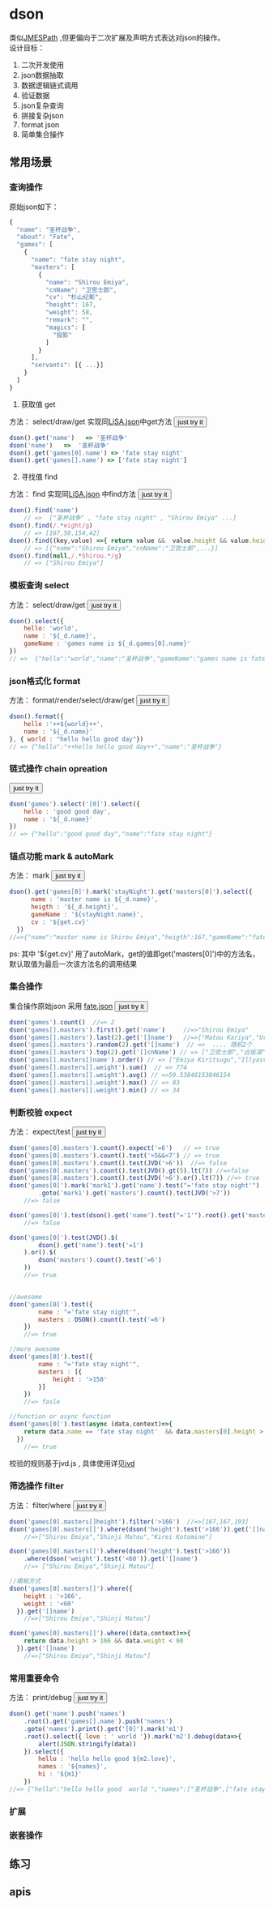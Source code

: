 # dson

类似[JMESPath](https://jmespath.org/) ,但更偏向于二次扩展及声明方式表达对json的操作。  
设计目标：  

1. 二次开发使用
2. json数据抽取
3. 数据逻辑链式调用
4. 验证数据
5. json复杂查询
6. 拼接复杂json
7. format json
8. 简单集合操作




## 常用场景

### 查询操作

原始json如下： 

```js
{
  "name": "圣杯战争",
  "about": "Fate",
  "games": [
    {
      "name": "fate stay night",
      "masters": [
        {
          "name": "Shirou Emiya",
          "cnName": "卫宫士郎",
          "cv": "杉山纪彰",
          "height": 167,
          "weight": 58,
          "remark": "",
          "magics": [
            "投影"
          ]
        }
      ],
      "servants": [{ ...}]
    }
  ]
}
```

1. 获取值 get

方法： select/draw/get   实现同[LiSA.json](https://github.com/apporoad/LiSA.json)中get方法  <button onclick="demo('select')"> just try it </button>

```js 
dson().get('name')   => '圣杯战争'
dson('name')   =>  '圣杯战争'
dson().get('games[0].name') => 'fate stay night'
dson().get('games[].name') => ['fate stay night']
```

2. 寻找值 find

方法：  find    实现同[LiSA.json](https://github.com/apporoad/LiSA.json) 中find方法  <button onclick="demo('find')"> just try it </button>

```js
dson().find('name') 
    // =>  ["圣杯战争" , "fate stay night" , "Shirou Emiya" ...]
dson().find(/.*eight/g) 
    // => [167,58,154,42]
dson().find((key,value) =>{ return value &&  value.height && value.height == 167}) 
	// => [{"name":"Shirou Emiya","cnName":"卫宫士郎",...}]
dson().find(null,/.*Shirou.*/g)
	// => ["Shirou Emiya"]

```

### 模板查询 select

方法： select/draw/get   <button onclick="demo('template')"> just try it </button>

```js
dson().select({
    hello: 'world',
    name : '${_d.name}',
    gameName : 'games name is ${_d.games[0].name}'
})
// =>  {"hello":"world","name":"圣杯战争","gameName":"games name is fate stay night"}


```

### json格式化 format

方法：  format/render/select/draw/get  <button onclick="demo('format')"> just try it </button>

```js
dson().format({
    hello :'++${world}++',
    name : '${_d.name}'
}, { world : "hello hello good day"})
// => {"hello":"++hello hello good day++","name":"圣杯战争"}
```

### 链式操作 chain opreation

<button onclick="demo('chain')"> just try it </button>

```js
dson('games').select('[0]').select({
    hello : 'good good day',
    name : '${_d.name}'
})
// => {"hello":"good good day","name":"fate stay night"}
```

### 锚点功能 mark & autoMark

方法：  mark  <button onclick="demo('mark')"> just try it </button>

```js
dson().get('games[0]').mark('stayNight').get('masters[0]').select({
      name : 'master name is ${_d.name}',
      heigth : '${_d.height}',
      gameName : '${stayNight.name}',
      cv : '${get.cv}'
  })
//=>{"name":"master name is Shirou Emiya","heigth":167,"gameName":"fate stay night","cv":"杉山纪彰"}
```

ps: 其中 '${get.cv}' 用了autoMark，get的值即get('masters[0]')中的方法名，默认取值为最后一次该方法名的调用结果

### 集合操作

集合操作原始json 采用 [fate.json](https://apporoad.github.io/dson.js/js/fate.json)  <button onclick="demo('collection')"> just try it </button>

```js
dson('games').count()  //=> 2
dson('games[].masters').first().get('name')		//=>"Shirou Emiya"
dson('games[].masters').last(2).get('[]name')	//=>["Matou Kariya","Uryū Ryūnosuke"]
dson('games[].masters').random(2).get('[]name')	 // =>  .... 随机2个
dson('games[].masters').top(2).get('[]cnName') // => ["卫宫士郎","远坂凛"]
dson('games[].masters[]name').order() // => ["Emiya Kiritsugu","Illyasviel von Einzbern","Kayneth El-Melloi Archibaldu","Kirei Kotomine" ....]
dson('games[].masters[].weight').sum()  // => 774
dson('games[].masters[].weight').avg() // =>59.53846153846154
dson('games[].masters[].weight').max() // => 83
dson('games[].masters[].weight').min() // => 34

```

### 判断校验 expect

方法： expect/test 	 <button onclick="demo('expect')"> just try it </button>

```js
dson('games[0].masters').count().expect('=6')   // => true
dson('games[0].masters').count().test('>5&&<7') // => true
dson('games[0].masters').count().test(JVD('>6'))  //=> false
dson('games[0].masters').count().test(JVD().gt(5).lt(7)) //=>false
dson('games[0].masters').count().test(JVD('>6').or().lt(7)) //=> true
dson('games[0]').mark('mark1').get('name').test("='fate stay night'")
    	.goto('mark1').get('masters').count().test(JVD('>7'))
	//=> false

dson('games[0]').test(dson().get('name').test("='1'").root().get('masters').test('=6'))
	//=> false

dson('games[0]').test(JVD().$(
    	dson().get('name').test('=1')
	).or().$(
		dson('masters').count().test('=6')
	))
	//=> true


//awesome
dson('games[0]').test({
  		name : "='fate stay night'",
    	masters : DSON().count().test('=6')
  	})
	//=> true

//more awesome
dson('games[0]').test({
        name : "='fate stay night'",
        masters : [{
            height : '>158'
        }]
    })
	//=> fasle

//function or async function
dson('games[0]').test(async (data,context)=>{
  	return data.name == 'fate stay night'  && data.masters[0].height > 158
  })
	//=> true

```

校验的规则基于jvd.js , 具体使用详见[jvd]()

### 筛选操作 filter

方法：  filter/where <button onclick="demo('where')"> just try it </button>

```js
dson('games[0].masters[]height').filter('>166')  //=>[167,167,193]
dson('games[0].masters[]').where(dson('height').test('>166')).get('[]name')
	//=>["Shirou Emiya","Shinji Matou","Kirei Kotomine"]

dson('games[0].masters[]').where(dson('height').test('>166'))
  	.where(dson('weight').test('<60')).get('[]name')
	//=> ["Shirou Emiya","Shinji Matou"]

//模板方式
dson('games[0].masters[]').where({
  	height : '>166',
    weight : '<60'
  }).get('[]name')
	//=>["Shirou Emiya","Shinji Matou"]

dson('games[0].masters[]').where((data,context)=>{
  	return data.height > 166 && data.weight < 60
  }).get('[]name')
	//=>["Shirou Emiya","Shinji Matou"]
```



### 常用重要命令

方法： print/debug  <button onclick="demo('common')"> just try it </button>

```js
dson().get('name').push('names')
  	.root().get('games[].name').push('names')
  	.goto('names').print().get('[0]').mark('m1')
  	.root().select({ love : ' world '}).mark('m2').debug(data=>{
  		alert(JSON.stringify(data))
  	}).select({
  		hello : 'hello hello good ${m2.love}',
    	names : '${names}',
    	hi : '${m1}'
  	})
//=> {"hello":"hello hello good  world ","names":["圣杯战争",["fate stay night","Fate/Zero"]],"hi":"圣杯战争"}
```

### 扩展



### 嵌套操作

## 练习

## apis



